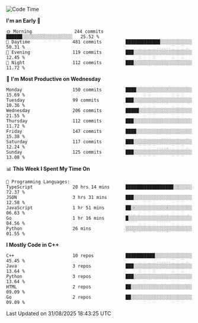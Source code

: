 <!--START_SECTION:waka-->
![Code Time](http://img.shields.io/badge/Code%20Time-605%20hrs%2038%20mins-blue)

**I'm an Early 🐤** 

```text
🌞 Morning                244 commits         ██████░░░░░░░░░░░░░░░░░░░   25.52 % 
🌆 Daytime                481 commits         █████████████░░░░░░░░░░░░   50.31 % 
🌃 Evening                119 commits         ███░░░░░░░░░░░░░░░░░░░░░░   12.45 % 
🌙 Night                  112 commits         ███░░░░░░░░░░░░░░░░░░░░░░   11.72 % 
```
📅 **I'm Most Productive on Wednesday** 

```text
Monday                   150 commits         ████░░░░░░░░░░░░░░░░░░░░░   15.69 % 
Tuesday                  99 commits          ███░░░░░░░░░░░░░░░░░░░░░░   10.36 % 
Wednesday                206 commits         █████░░░░░░░░░░░░░░░░░░░░   21.55 % 
Thursday                 112 commits         ███░░░░░░░░░░░░░░░░░░░░░░   11.72 % 
Friday                   147 commits         ████░░░░░░░░░░░░░░░░░░░░░   15.38 % 
Saturday                 117 commits         ███░░░░░░░░░░░░░░░░░░░░░░   12.24 % 
Sunday                   125 commits         ███░░░░░░░░░░░░░░░░░░░░░░   13.08 % 
```


📊 **This Week I Spent My Time On** 

```text
💬 Programming Languages: 
TypeScript               20 hrs 14 mins      ██████████████████░░░░░░░   72.37 % 
JSON                     3 hrs 31 mins       ███░░░░░░░░░░░░░░░░░░░░░░   12.58 % 
JavaScript               1 hr 51 mins        ██░░░░░░░░░░░░░░░░░░░░░░░   06.63 % 
Go                       1 hr 16 mins        █░░░░░░░░░░░░░░░░░░░░░░░░   04.56 % 
Python                   26 mins             ░░░░░░░░░░░░░░░░░░░░░░░░░   01.55 % 
```

**I Mostly Code in C++** 

```text
C++                      10 repos            ███████████░░░░░░░░░░░░░░   45.45 % 
Java                     3 repos             ███░░░░░░░░░░░░░░░░░░░░░░   13.64 % 
Python                   3 repos             ███░░░░░░░░░░░░░░░░░░░░░░   13.64 % 
HTML                     2 repos             ██░░░░░░░░░░░░░░░░░░░░░░░   09.09 % 
Go                       2 repos             ██░░░░░░░░░░░░░░░░░░░░░░░   09.09 % 
```




 Last Updated on 31/08/2025 18:43:25 UTC
<!--END_SECTION:waka-->
